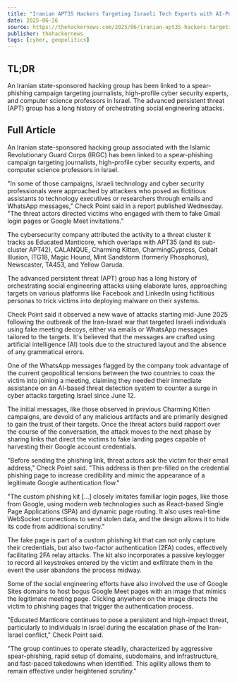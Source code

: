 ```yaml
---
title: "Iranian APT35 Hackers Targeting Israeli Tech Experts with AI-Powered Phishing Attacks"
date: 2025-06-26
source: https://thehackernews.com/2025/06/iranian-apt35-hackers-targeting-israeli.html
publisher: thehackernews
tags: [cyber, geopolitics]
---
```


## TL;DR

An Iranian state-sponsored hacking group has been linked to a spear-phishing campaign targeting journalists, high-profile cyber security experts, and computer science professors in Israel. The advanced persistent threat (APT) group has a long history of orchestrating social engineering attacks.

## Full Article

An Iranian state-sponsored hacking group associated with the Islamic Revolutionary Guard Corps (IRGC) has been linked to a spear-phishing campaign targeting journalists, high-profile cyber security experts, and computer science professors in Israel.

"In some of those campaigns, Israeli technology and cyber security professionals were approached by attackers who posed as fictitious assistants to technology executives or researchers through emails and WhatsApp messages," Check Point said in a report published Wednesday. "The threat actors directed victims who engaged with them to fake Gmail login pages or Google Meet invitations."

The cybersecurity company attributed the activity to a threat cluster it tracks as Educated Manticore, which overlaps with APT35 (and its sub-cluster APT42), CALANQUE, Charming Kitten, CharmingCypress, Cobalt Illusion, ITG18, Magic Hound, Mint Sandstorm (formerly Phosphorus), Newscaster, TA453, and Yellow Garuda.

The advanced persistent threat (APT) group has a long history of orchestrating social engineering attacks using elaborate lures, approaching targets on various platforms like Facebook and LinkedIn using fictitious personas to trick victims into deploying malware on their systems.

Check Point said it observed a new wave of attacks starting mid-June 2025 following the outbreak of the Iran-Israel war that targeted Israeli individuals using fake meeting decoys, either via emails or WhatsApp messages tailored to the targets. It's believed that the messages are crafted using artificial intelligence (AI) tools due to the structured layout and the absence of any grammatical errors.

One of the WhatsApp messages flagged by the company took advantage of the current geopolitical tensions between the two countries to coax the victim into joining a meeting, claiming they needed their immediate assistance on an AI-based threat detection system to counter a surge in cyber attacks targeting Israel since June 12.

The initial messages, like those observed in previous Charming Kitten campaigns, are devoid of any malicious artifacts and are primarily designed to gain the trust of their targets. Once the threat actors build rapport over the course of the conversation, the attack moves to the next phase by sharing links that direct the victims to fake landing pages capable of harvesting their Google account credentials.

"Before sending the phishing link, threat actors ask the victim for their email address," Check Point said. "This address is then pre-filled on the credential phishing page to increase credibility and mimic the appearance of a legitimate Google authentication flow."

"The custom phishing kit [...] closely imitates familiar login pages, like those from Google, using modern web technologies such as React-based Single Page Applications (SPA) and dynamic page routing. It also uses real-time WebSocket connections to send stolen data, and the design allows it to hide its code from additional scrutiny."

The fake page is part of a custom phishing kit that can not only capture their credentials, but also two-factor authentication (2FA) codes, effectively facilitating 2FA relay attacks. The kit also incorporates a passive keylogger to record all keystrokes entered by the victim and exfiltrate them in the event the user abandons the process midway.

Some of the social engineering efforts have also involved the use of Google Sites domains to host bogus Google Meet pages with an image that mimics the legitimate meeting page. Clicking anywhere on the image directs the victim to phishing pages that trigger the authentication process.

"Educated Manticore continues to pose a persistent and high-impact threat, particularly to individuals in Israel during the escalation phase of the Iran-Israel conflict," Check Point said.

"The group continues to operate steadily, characterized by aggressive spear-phishing, rapid setup of domains, subdomains, and infrastructure, and fast-paced takedowns when identified. This agility allows them to remain effective under heightened scrutiny."